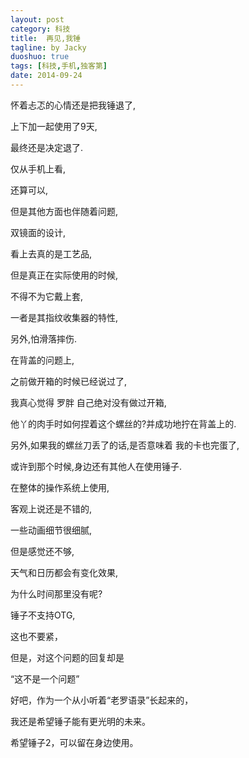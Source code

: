 ```yaml
---
layout: post
category: 科技
title:  再见,我锤
tagline: by Jacky
duoshuo: true
tags: [科技,手机,独客第]
date: 2014-09-24
---
```


怀着忐忑的心情还是把我锤退了,

上下加一起使用了9天,

最终还是决定退了.

<!-- more -->

仅从手机上看,

还算可以,

但是其他方面也伴随着问题,

双镜面的设计,

看上去真的是工艺品,

但是真正在实际使用的时候,

不得不为它戴上套,

一者是其指纹收集器的特性,

另外,怕滑落摔伤.


在背盖的问题上,

之前做开箱的时候已经说过了,

我真心觉得 罗胖 自己绝对没有做过开箱,

他丫的肉手时如何捏着这个螺丝的?并成功地拧在背盖上的.

另外,如果我的螺丝刀丢了的话,是否意味着 我的卡也完蛋了,

或许到那个时候,身边还有其他人在使用锤子.


在整体的操作系统上使用,

客观上说还是不错的,

一些动画细节很细腻,

但是感觉还不够,

天气和日历都会有变化效果,

为什么时间那里没有呢?


锤子不支持OTG,

这也不要紧，

但是，对这个问题的回复却是

“这不是一个问题”


好吧，作为一个从小听着“老罗语录”长起来的，

我还是希望锤子能有更光明的未来。

希望锤子2，可以留在身边使用。


